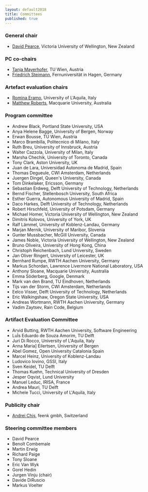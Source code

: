 ```yaml
---
layout: default2018
title: Committees
published: true
---
```


### General chair

* [David Pearce](http://homepages.ecs.vuw.ac.nz/~djp/), Victoria University of Wellington, New Zealand

### PC co-chairs

* [Tanja Mayerhofer](http://www.big.tuwien.ac.at/staff/tmayerhofer), TU Wien, Austria
* [Friedrich Steimann](https://www.fernuni-hagen.de/ps/team/friedrich.steimann.shtml), Fernuniversität in Hagen, Germany

### Artefact evaluation chairs

* [Romina Eramo](http://www.di.univaq.it/romina.eramo/), University of L’Aquila, Italy
* [Matthew Roberts](https://researchers.mq.edu.au/en/persons/matt-roberts), Macquarie University, Australia

### Program committee

* Andrew Black, Portland State University, USA
* Anya Helene Bagge, University of Bergen, Norway
* Erwan Bousse, TU Wien, Austria
* Marco Brambilla, Politecnico di Milano, Italy
* Ruth Breu, University of Innsbruck, Austria
* Walter Cazzola, University of Milan, Italy
* Marsha Chechik, University of Toronto, Canada
* Tony Clark, Aston University, UK
* Juan de Lara, Universidad Autonoma de Madrid, Spain
* Thomas Degueule, CWI Amsterdam, Netherlands
* Juergen Dingel, Queen's University, Canada
* Tom Dinkelaker, Ericsson, Germany
* Sebastian Erdweg, Delft University of Technology, Netherlands
* Bernd Fischer, Stellenbosch University, South Africa
* Esther Guerra, Autonomous University of Madrid, Spain
* Daco Harkes, Delft University of Technology, Netherlands
* Robert Hirschfeld, University of Potsdam, Germany
* Michael Homer, Victoria University of Wellington, New Zealand
* Dimitris Kolovos, University of York, UK
* Ralf Lämmel, University of Koblenz-Landau, Germany
* Marjan Mernik, University of Maribor, Slovenia
* Gunter Mussbacher, McGill University, Canada
* James Noble, Victoria University of Wellington, New Zealand
* Bruno Oliveira, University of Hong Kong, China
* Christoph Reichenbach, Lund University, Sweden
* Jan Oliver Ringert, University of Leicester, UK
* Bernhard Rumpe, RWTH Aachen University, Germany
* Markus Schordan, Lawrence Livermore National Laboratory, USA
* Anthony Sloane, Macquarie University, Australia
* Emma Söderberg, Google, Denmark
* Mark van den Brand, TU Eindhoven, Netherlands
* Tijs van der Storm, CWI Amsterdam, Netherlands
* Eelco Visser, Delft University of Technology, Netherlands
* Eric Walkingshaw, Oregon State University, USA
* Andreas Wortmann, RWTH Aachen University, Germany
* Vadim Zaytsev, Rain Code, Belgium

### Artifact Evaluation Committee

* Arvid Butting, RWTH Aachen University, Software Engineering
* LuÌs Eduardo de Souza Amorim,  TU Delft
* Juri Di Rocco,  University of L'Aquila, Italy
* Anna Maria] Eilertsen, University of Bergen
* Abel Gomez, Open University Catalonia Spain
* Marcel Heinz, University of Koblenz-Landau
* Ludovico Iovino,  GSSI, Italy
* Sven Keidel, TU Delft
* Thomas Kuehn, Technical University of Dresden
* Jesper Oqvist, Lund University
* Manuel Leduc, IRISA, France
* Andrea Mauri, TU Delft
* Michele Tucci,  University of L'Aquila, Italy

### Publicity chair

* [Andrei Chiș](http://www.andreichis.com), feenk gmbh, Switzerland

### Steering committee members

* David Pearce
* Benoît Combemale
* Martin Erwig 
* Richard Paige
* Tony Sloane 
* Eric Van Wyk
* Gorel Hedin
* Jurgen Vinju (chair)
* Davide DiRuscio
* Markus Voelter

